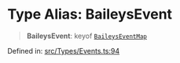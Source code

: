 # Type Alias: BaileysEvent

> **BaileysEvent**: keyof [`BaileysEventMap`](BaileysEventMap.md)

Defined in: [src/Types/Events.ts:94](https://github.com/Fokusdotid/Baileys/blob/86ad0f8078178c8586062ad3364a59e068f4b3b2/src/Types/Events.ts#L94)
